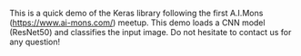 This is a quick demo of the Keras library following the first A.I.Mons (https://www.ai-mons.com/) meetup. This demo loads a CNN model (ResNet50) and classifies the input image.
Do not hesitate to contact us for any question!
